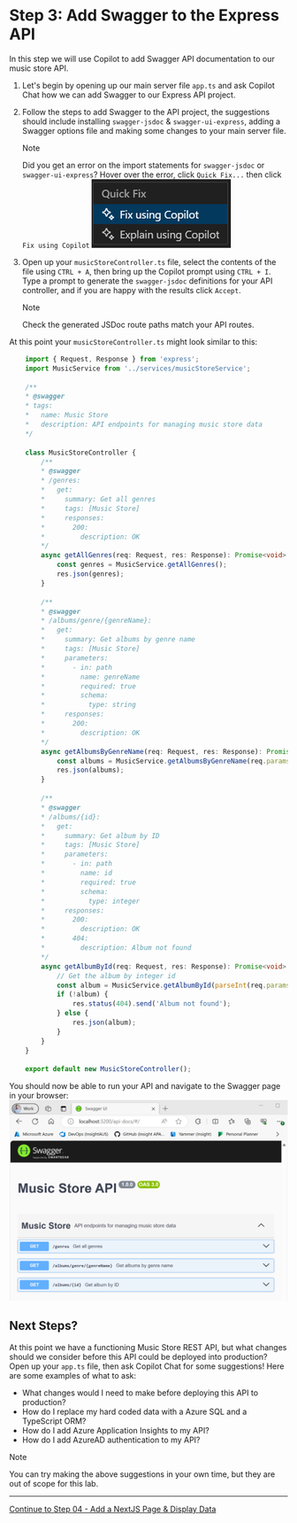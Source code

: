 # Step 3: Add Swagger to the Express API

In this step we will use Copilot to add Swagger API documentation to our music store API.

1. Let's begin by opening up our main server file `app.ts` and ask Copilot Chat how we can add Swagger to our Express API project.

2. Follow the steps to add Swagger to the API project, the suggestions should include installing `swagger-jsdoc` & `swagger-ui-express`, adding a Swagger options file and making some changes to your main server file.
    > [!NOTE]
    > Did you get an error on the import statements for `swagger-jsdoc` or `swagger-ui-express`? 
    > Hover over the error, click `Quick Fix...` then click `Fix using Copilot`
    > ![Fix using Copilot](./media/fix-using-copilot.png)

3. Open up your `musicStoreController.ts` file, select the contents of the file using `CTRL + A`, then bring up the Copilot prompt using `CTRL + I`. Type a prompt to generate the `swagger-jsdoc` definitions for your API controller, and if you are happy with the results click `Accept`.
    > [!NOTE]
    > Check the generated JSDoc route paths match your API routes.

At this point your `musicStoreController.ts` might look similar to this:
```TypeScript
    import { Request, Response } from 'express';
    import MusicService from '../services/musicStoreService';

    /**
    * @swagger
    * tags:
    *   name: Music Store
    *   description: API endpoints for managing music store data
    */

    class MusicStoreController {
        /**
        * @swagger
        * /genres:
        *   get:
        *     summary: Get all genres
        *     tags: [Music Store]
        *     responses:
        *       200:
        *         description: OK
        */
        async getAllGenres(req: Request, res: Response): Promise<void> {
            const genres = MusicService.getAllGenres();
            res.json(genres);
        }

        /**
        * @swagger
        * /albums/genre/{genreName}:
        *   get:
        *     summary: Get albums by genre name
        *     tags: [Music Store]
        *     parameters:
        *       - in: path
        *         name: genreName
        *         required: true
        *         schema:
        *           type: string
        *     responses:
        *       200:
        *         description: OK
        */
        async getAlbumsByGenreName(req: Request, res: Response): Promise<void> {
            const albums = MusicService.getAlbumsByGenreName(req.params.genreName);
            res.json(albums);
        }

        /**
        * @swagger
        * /albums/{id}:
        *   get:
        *     summary: Get album by ID
        *     tags: [Music Store]
        *     parameters:
        *       - in: path
        *         name: id
        *         required: true
        *         schema:
        *           type: integer
        *     responses:
        *       200:
        *         description: OK
        *       404:
        *         description: Album not found
        */
        async getAlbumById(req: Request, res: Response): Promise<void> {
            // Get the album by integer id
            const album = MusicService.getAlbumById(parseInt(req.params.id));
            if (!album) {
                res.status(404).send('Album not found');
            } else {
                res.json(album);
            }
        }
    }

    export default new MusicStoreController();
```

You should now be able to run your API and navigate to the Swagger page in your browser:
![Music Store API Swagger UI](media/swagger-ui.png "Music Store API Swagger UI")

## Next Steps?
At this point we have a functioning Music Store REST API, but what changes should we consider before this API could be deployed into production? Open up your `app.ts` file, then ask Copilot Chat for some suggestions! Here are some examples of what to ask:
- What changes would I need to make before deploying this API to production?
- How do I replace my hard coded data with a Azure SQL and a TypeScript ORM? 
- How do I add Azure Application Insights to my API?
- How do I add AzureAD authentication to my API?

> [!NOTE]
> You can try making the above suggestions in your own time, but they are out of scope for this lab.

---------------
[Continue to Step 04 - Add a NextJS Page & Display Data](./04-Step04.md)